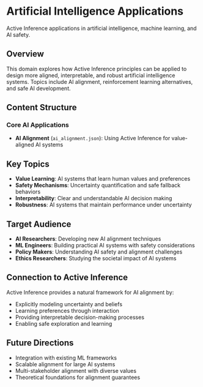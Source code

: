 # Artificial Intelligence Applications

Active Inference applications in artificial intelligence, machine learning, and AI safety.

## Overview

This domain explores how Active Inference principles can be applied to design more aligned, interpretable, and robust artificial intelligence systems. Topics include AI alignment, reinforcement learning alternatives, and safe AI development.

## Content Structure

### Core AI Applications
- **AI Alignment** (`ai_alignment.json`): Using Active Inference for value-aligned AI systems

## Key Topics

- **Value Learning**: AI systems that learn human values and preferences
- **Safety Mechanisms**: Uncertainty quantification and safe fallback behaviors
- **Interpretability**: Clear and understandable AI decision making
- **Robustness**: AI systems that maintain performance under uncertainty

## Target Audience

- **AI Researchers**: Developing new AI alignment techniques
- **ML Engineers**: Building practical AI systems with safety considerations
- **Policy Makers**: Understanding AI safety and alignment challenges
- **Ethics Researchers**: Studying the societal impact of AI systems

## Connection to Active Inference

Active Inference provides a natural framework for AI alignment by:
- Explicitly modeling uncertainty and beliefs
- Learning preferences through interaction
- Providing interpretable decision-making processes
- Enabling safe exploration and learning

## Future Directions

- Integration with existing ML frameworks
- Scalable alignment for large AI systems
- Multi-stakeholder alignment with diverse values
- Theoretical foundations for alignment guarantees
